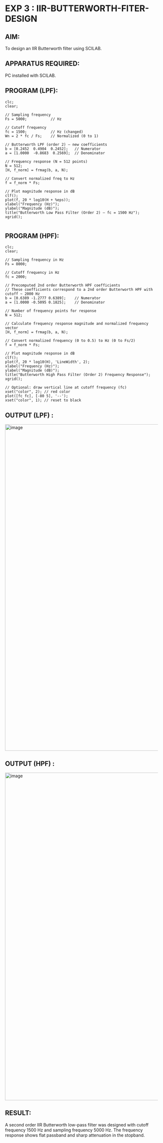 # EXP 3 : IIR-BUTTERWORTH-FITER-DESIGN

## AIM: 

 To design an IIR Butterworth filter  using SCILAB. 

## APPARATUS REQUIRED: 
PC installed with SCILAB. 

## PROGRAM (LPF): 
```
clc;
clear;

// Sampling frequency
Fs = 5000;           // Hz

// Cutoff frequency
fc = 1500;           // Hz (changed)
Wn = 2 * fc / Fs;    // Normalized (0 to 1)

// Butterworth LPF (order 2) — new coefficients
b = [0.2452  0.4904  0.2452];   // Numerator
a = [1.0000  -0.8683  0.2569];  // Denominator

// Frequency response (N = 512 points)
N = 512;
[H, f_norm] = frmag(b, a, N);

// Convert normalized freq to Hz
f = f_norm * Fs;

// Plot magnitude response in dB
clf();
plot(f, 20 * log10(H + %eps));
xlabel("Frequency (Hz)");
ylabel("Magnitude (dB)");
title("Butterworth Low Pass Filter (Order 2) — fc = 1500 Hz");
xgrid();


```



## PROGRAM (HPF): 
```
clc;
clear;

// Sampling frequency in Hz
Fs = 8000;

// Cutoff frequency in Hz
fc = 2000;

// Precomputed 2nd order Butterworth HPF coefficients
// These coefficients correspond to a 2nd order Butterworth HPF with cutoff ~ 2000 Hz
b = [0.6389 -1.2777 0.6389];    // Numerator
a = [1.0000 -0.5095 0.1825];    // Denominator

// Number of frequency points for response
N = 512;

// Calculate frequency response magnitude and normalized frequency vector
[H, f_norm] = frmag(b, a, N);

// Convert normalized frequency (0 to 0.5) to Hz (0 to Fs/2)
f = f_norm * Fs;

// Plot magnitude response in dB
clf();
plot(f, 20 * log10(H), 'LineWidth', 2);
xlabel("Frequency (Hz)");
ylabel("Magnitude (dB)");
title("Butterworth High Pass Filter (Order 2) Frequency Response");
xgrid();

// Optional: draw vertical line at cutoff frequency (fc)
xset("color", 2); // red color
plot([fc fc], [-80 5], '--');
xset("color", 1); // reset to black

```



## OUTPUT (LPF) : 
<img width="1918" height="1074" alt="image" src="https://github.com/user-attachments/assets/a029a87b-06a3-445e-94f6-910fecc840f5" />

## OUTPUT (HPF) : 
<img width="1918" height="1078" alt="image" src="https://github.com/user-attachments/assets/4353f411-0103-4cae-8247-7c065e22191c" />


## RESULT: 
A second order IIR Butterworth low-pass filter was designed with cutoff frequency 1500 Hz and sampling frequency 5000 Hz. 
The frequency response shows flat passband and sharp attenuation in the stopband.
